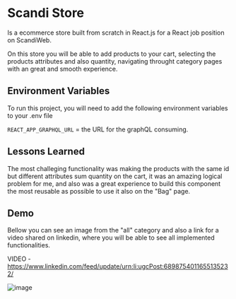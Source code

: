 # Scandi Store

Is a ecommerce store built from scratch in React.js for a React job position on ScandiWeb.

On this store you will be able to add products to your cart, selecting the products attributes and also quantity, navigating throught category pages with an great and smooth experience.

## Environment Variables

To run this project, you will need to add the following environment variables to your .env file

`REACT_APP_GRAPHQL_URL` = the URL for the graphQL consuming.

## Lessons Learned

The most challeging functionality was making the products with the same id but different attributes sum quantity on the cart, it was an amazing logical problem for me, and also was a great experience to build this component the most reusable as possible to use it also on the "Bag" page.

## Demo

Bellow you can see an image from the "all" category and also a link for a video shared on linkedin, where you will be able to see all implemented functionalities.

VIDEO - https://www.linkedin.com/feed/update/urn:li:ugcPost:6898754011655135232/

![image](https://drive.google.com/uc?export=view&id=1752ykxQyGkuGL9oqbFPZi6IzpyEeVNUn)
